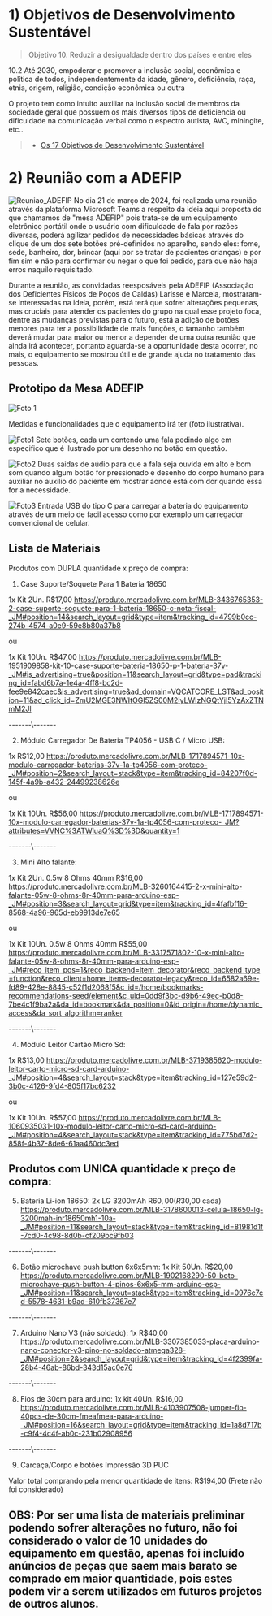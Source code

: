 # 1) Objetivos de Desenvolvimento Sustentável
>
> Objetivo 10. Reduzir a desigualdade dentro dos países e entre eles

10.2 Até 2030, empoderar e promover a inclusão social, econômica e política de todos, independentemente da idade, 
gênero, deficiência, raça, etnia, origem, religião, condição econômica ou outra

O projeto tem como intuito auxiliar na inclusão social de membros da sociedade geral que possuem os mais diversos tipos de deficiencia ou dificuldade na comunicação verbal como o espectro autista, AVC, miningite, etc..

> - [Os 17 Objetivos de Desenvolvimento Sustentável](https://brasil.un.org/pt-br/sdgs)


# 2) Reunião com a ADEFIP

![Reuniao_ADEFIP](https://github.com/ICEI-PUC-Minas-PPC-CC/ppc-cc-2024-1-ment2-noite1-mesa_adefip/assets/20716371/e46590d8-a29c-46c7-b107-f83f20e1ce02)
No dia 21 de março de 2024, foi realizada uma reunião através da plataforma Microsoft Teams a respeito da ideia aqui proposta do que chamamos de "mesa ADEFIP" pois trata-se de um equipamento eletrônico portátil onde o usuário com dificuldade de fala por razões diversas, poderá agilizar pedidos de necessidades básicas através do clique de um dos sete botões pré-definidos no aparelho, sendo eles: fome, sede, banheiro, dor, brincar (aqui por se tratar de pacientes crianças) e por fim sim e não para confirmar ou negar o que foi pedido, para que não haja erros naquilo requisitado. 
 
Durante a reunião, as convidadas reesposáveis pela ADEFIP (Associação dos Deficientes Físicos de Poços de Caldas) Larisse e Marcela, mostraram-se interessadas na ideia, porém, está terá que sofrer alterações pequenas, mas cruciais para atender os pacientes do grupo na qual esse projeto foca, dentre as mudanças previstas para o futuro, está a adição de botões menores para ter a possibilidade de mais funções, o tamanho também deverá mudar para maior ou menor a depender de uma outra reunião que ainda irá acontecer, portanto aguarda-se a oportunidade desta ocorrer, no mais, o equipamento se mostrou útil e de grande ajuda no tratamento das pessoas. 

## Prototipo da Mesa ADEFIP

![Foto 1](https://github.com/ICEI-PUC-Minas-PPC-CC/ppc-cc-2024-1-ment2-noite1-mesa_adefip/assets/20716371/a74145bc-53b1-4e5c-a485-20f0a62182ec)

Medidas e funcionalidades que o equipamento irá ter (foto ilustrativa).


![Foto1](https://github.com/ICEI-PUC-Minas-PPC-CC/ppc-cc-2024-1-ment2-noite1-mesa_adefip/assets/20716371/7e8e08e2-3277-4157-85da-86d740f51a1f)
Sete botões, cada um contendo uma fala pedindo algo em especifico que é ilustrado por um desenho no botão em questão.

![Foto2](https://github.com/ICEI-PUC-Minas-PPC-CC/ppc-cc-2024-1-ment2-noite1-mesa_adefip/assets/20716371/891198df-a471-4c5c-8816-7ac2fb7e9e38)
Duas saidas de aúdio para que a fala seja ouvida em alto e bom som quando algum botão for pressionado e desenho do corpo humano para auxiliar
no auxilio do paciente em mostrar aonde está com dor quando essa for a necessidade.

![Foto3](https://github.com/ICEI-PUC-Minas-PPC-CC/ppc-cc-2024-1-ment2-noite1-mesa_adefip/assets/20716371/e4e2447b-a979-43d6-b64e-69d2a10ab0b8)
Entrada USB do tipo C para carregar a bateria do equipamento através de um meio de facil acesso como por exemplo um carregador convencional de 
celular.


## Lista de Materiais


Produtos com DUPLA quantidade x preço de compra:


1. Case Suporte/Soquete Para 1 Bateria 18650

1x Kit 2Un. R$17,00
https://produto.mercadolivre.com.br/MLB-3436765353-2-case-suporte-soquete-para-1-bateria-18650-c-nota-fiscal-_JM#position=14&search_layout=grid&type=item&tracking_id=4799b0cc-274b-4574-a0e9-59e8b80a37b8

ou

1x Kit 10Un. R$47,00
https://produto.mercadolivre.com.br/MLB-1951909858-kit-10-case-suporte-bateria-18650-p-1-bateria-37v-_JM#is_advertising=true&position=11&search_layout=grid&type=pad&tracking_id=fabd6b7a-1e4a-4ff8-bc2d-fee9e842caec&is_advertising=true&ad_domain=VQCATCORE_LST&ad_position=11&ad_click_id=ZmU2MGE3NWItOGI5ZS00M2IyLWIzNGQtYjI5YzAxZTNmM2Jl

-------\\-------

2. Módulo Carregador De Bateria TP4056 - USB C / Micro USB:

1x R$12,00
https://produto.mercadolivre.com.br/MLB-1717894571-10x-modulo-carregador-baterias-37v-1a-tp4056-com-proteco-_JM#position=2&search_layout=stack&type=item&tracking_id=84207f0d-145f-4a9b-a432-24499238626e

ou

1x Kit 10Un. R$56,00
https://produto.mercadolivre.com.br/MLB-1717894571-10x-modulo-carregador-baterias-37v-1a-tp4056-com-proteco-_JM?attributes=VVNC%3ATWluaQ%3D%3D&quantity=1

-------\\-------

3. Mini Alto falante:

1x Kit 2Un. 0.5w 8 Ohms 40mm R$16,00
https://produto.mercadolivre.com.br/MLB-3260164415-2-x-mini-alto-falante-05w-8-ohms-8r-40mm-para-arduino-esp-_JM#position=3&search_layout=grid&type=item&tracking_id=4fafbf16-8568-4a96-965d-eb9913de7e65

ou

1x Kit 10Un. 0.5w 8 Ohms 40mm R$55,00
https://produto.mercadolivre.com.br/MLB-3317571802-10-x-mini-alto-falante-05w-8-ohms-8r-40mm-para-arduino-esp-_JM#reco_item_pos=1&reco_backend=item_decorator&reco_backend_type=function&reco_client=home_items-decorator-legacy&reco_id=6582a69e-fd89-428e-8845-c52f1d2068f5&c_id=/home/bookmarks-recommendations-seed/element&c_uid=0dd9f3bc-d9b6-49ec-b0d8-7be4c1f9ba2a&da_id=bookmark&da_position=0&id_origin=/home/dynamic_access&da_sort_algorithm=ranker

-------\\-------

4. Modulo Leitor Cartão Micro Sd:

1x R$13,00
https://produto.mercadolivre.com.br/MLB-3719385620-modulo-leitor-carto-micro-sd-card-arduino-_JM#position=4&search_layout=stack&type=item&tracking_id=127e59d2-3b0c-4126-9fd4-805f17bc6232

ou

1x Kit 10Un. R$57,00
https://produto.mercadolivre.com.br/MLB-1060935031-10x-modulo-leitor-carto-micro-sd-card-arduino-_JM#position=4&search_layout=stack&type=item&tracking_id=775bd7d2-858f-4b37-8de6-61aa460dc3ed


## Produtos com UNICA quantidade x preço de compra:

5. Bateria Li-ion 18650:
2x LG 3200mAh R$60,00 (R$30,00 cada)
https://produto.mercadolivre.com.br/MLB-3178600013-celula-18650-lg-3200mah-inr18650mh1-10a-_JM#position=11&search_layout=stack&type=item&tracking_id=81981d1f-7cd0-4c98-8d0b-cf209bc9fb03

-------\\-------

6. Botão microchave push button 6x6x5mm:
1x Kit 50Un. R$20,00
https://produto.mercadolivre.com.br/MLB-1902168290-50-boto-microchave-push-button-4-pinos-6x6x5-mm-arduino-esp-_JM#position=11&search_layout=stack&type=item&tracking_id=0976c7cd-5578-4631-b9ad-610fb37367e7

-------\\-------

7. Arduino Nano V3 (não soldado):
1x R$40,00
https://produto.mercadolivre.com.br/MLB-3307385033-placa-arduino-nano-conector-v3-pino-no-soldado-atmega328-_JM#position=2&search_layout=grid&type=item&tracking_id=4f2399fa-28b4-46ab-86bd-343d15ac0e76

-------\\-------

8. Fios de 30cm para arduino:
1x kit 40Un. R$16,00
https://produto.mercadolivre.com.br/MLB-4103907508-jumper-fio-40pcs-de-30cm-fmeafmea-para-arduino-_JM#position=16&search_layout=grid&type=item&tracking_id=1a8d717b-c9f4-4c4f-ab0c-231b02908956

-------\\-------

9. Carcaça/Corpo e botões
Impressão 3D PUC


Valor total comprando pela menor quantidade de itens: R$194,00 (Frete não foi considerado)

## OBS: Por ser uma lista de materiais preliminar podendo sofrer alterações no futuro, não foi considerado o valor de 10 unidades do equipamento em questão, apenas foi incluído anúncios de peças que saem mais barato se comprado em maior quantidade, pois estes podem vir a serem utilizados em futuros projetos de outros alunos.
